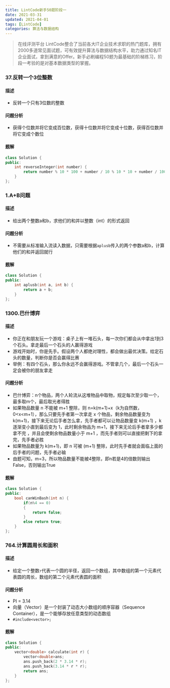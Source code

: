 ```yaml
---
title: LintCode新手50题阶段一
date: 2021-03-31
updated: 2021-04-01
tags: [LintCode]
categories: 算法与数据结构
---
```


>在线评测平台 LintCode整合了当前各大IT企业技术求职的热门题库，拥有2000多道常见面试题，可有效提升算法与数据结构水平，助力通过知名IT企业面试，拿到满意的Offer。新手必刷编程50题为最基础的阶梯练习，阶段一考验的是对基本数据类型的掌握。

<!--more-->

### 37.反转一个3位整数

#### 描述

- 反转一个只有3位数的整数

#### 问题分析

- 获得个位数并将它变成百位数，获得十位数并将它变成十位数，获得百位数并将它变成个数位

#### 题解

```cpp
class Solution {
public:
    int reverseInteger(int number) {
        return number % 10 * 100 + number / 10 % 10 * 10 + number / 100;
    }
};
```

### 1.A+B问题

#### 描述

- 给出两个整数a和b，求他们的和并以整数（int）的形式返回

#### 问题分析

- 不需要从标准输入流读入数据，只需要根据`aplusb`传入的两个参数a和b，计算他们的和并返回就行

#### 题解

```cpp
class Solution {
public:
    int aplusb(int a, int b) {
        return a + b;
    }
};
```

### 1300.巴什博弈

#### 描述

- 你正在和朋友玩一个游戏：桌子上有一堆石头，每一次你们都会从中拿出1到3个石头。拿走最后一个石头的人赢得游戏
- 游戏开始时，你是先手。假设两个人都绝对理性，都会做出最优决策。给定石头的数量，判断你是否会赢得比赛
- 举例：有四个石头，那么你永远不会赢得游戏。不管拿几个，最后一个石头一定会被你的朋友拿走

#### 问题分析

- 巴什博弈：n个物品，两个人轮流从这堆物品中取物，规定每次至少取一个，最多取m个，最后取光者得胜
- 如果物品数量 n 不能被 m+1 整除，则 n=k(m+1)+x（k为自然数，0<x<m+1），那么只要先手者第一次拿走 x 个物品，剩余物品数量变为 k(m+1)，接下来无论后手者怎么拿，先手者都可以让物品数量变 k(m+1) ，k逐渐变小直到最后变为 1，此时剩余物品为 m+1，接下来无论后手者拿多少都拿不完 ，并且会使剩余物品数量小于 m+1 ，而先手者则可以直接把剩下的拿完，先手者必胜
- 如果物品数量为 k(m+1)，即 n 可被 (m+1) 整除，此时先手者就会面临上面的后手者的问题，先手者必输
- 由题可知，m=3，所以物品数量不能被4整除，即n若是4的倍数则输出False，否则输出True

#### 题解

```cpp
class Solution {
public:
    bool canWinBash(int n) {
        if(n%4 == 0)
        {
            return false;
        }
        else return true;
    }
};
```

### 764.计算圆周长和面积

#### 描述

- 给定一个整数`r`代表一个圆的半径，返回一个数组，其中数组的第一个元素代表圆的周长，数组的第二个元素代表圆的面积

#### 问题分析

- PI = 3.14
- 向量（Vector）是一个封装了动态大小数组的顺序容器（Sequence Container），是一个能够存放任意类型的动态数组
- `#include<vector>;`

#### 题解

```cpp
class Solution {
public:
    vector<double> calculate(int r) {
        vector<double>ans;
        ans.push_back(2 * 3.14 * r);
        ans.push_back(3.14 * r * r);
        return ans;
    }
};
```

